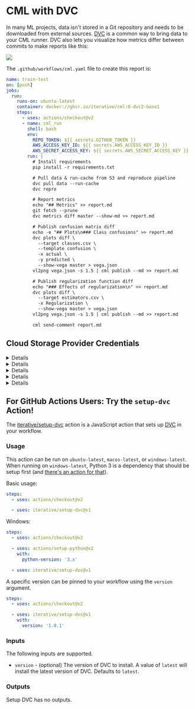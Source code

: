 # CML with DVC

In many ML projects, data isn't stored in a Git repository and needs to be
downloaded from external sources. [DVC](https://dvc.org) is a common way to
bring data to your CML runner. DVC also lets you visualize how metrics differ
between commits to make reports like this:

![](/img/dvc_cml_long_report.png)

The `.github/workflows/cml.yaml` file to create this report is:

```yaml
name: train-test
on: [push]
jobs:
  run:
    runs-on: ubuntu-latest
    container: docker://ghcr.io/iterative/cml:0-dvc2-base1
    steps:
      - uses: actions/checkout@v2
      - name: cml_run
        shell: bash
        env:
          REPO_TOKEN: ${{ secrets.GITHUB_TOKEN }}
          AWS_ACCESS_KEY_ID: ${{ secrets.AWS_ACCESS_KEY_ID }}
          AWS_SECRET_ACCESS_KEY: ${{ secrets.AWS_SECRET_ACCESS_KEY }}
        run: |
          # Install requirements
          pip install -r requirements.txt

          # Pull data & run-cache from S3 and reproduce pipeline
          dvc pull data --run-cache
          dvc repro

          # Report metrics
          echo "## Metrics" >> report.md
          git fetch --prune
          dvc metrics diff master --show-md >> report.md

          # Publish confusion matrix diff
          echo -e "## Plots\n### Class confusions" >> report.md
          dvc plots diff \
            --target classes.csv \
            --template confusion \
            -x actual \
            -y predicted \
            --show-vega master > vega.json
          vl2png vega.json -s 1.5 | cml publish --md >> report.md

          # Publish regularization function diff
          echo "### Effects of regularization\n" >> report.md
          dvc plots diff \
            --target estimators.csv \
            -x Regularization \
            --show-vega master > vega.json
          vl2png vega.json -s 1.5 | cml publish --md >> report.md

          cml send-comment report.md
```

## Cloud Storage Provider Credentials

<details>

### S3 and S3-compatible storage (Minio, DigitalOcean Spaces, IBM Cloud Object Storage...)

```yaml
env:
  AWS_ACCESS_KEY_ID: ${{ secrets.AWS_ACCESS_KEY_ID }}
  AWS_SECRET_ACCESS_KEY: ${{ secrets.AWS_SECRET_ACCESS_KEY }}
  AWS_SESSION_TOKEN: ${{ secrets.AWS_SESSION_TOKEN }}
```

Note that `AWS_SESSION_TOKEN` is optional.

</details>

<details>

### Azure

```yaml
env:
  AZURE_STORAGE_CONNECTION_STRING:
    ${{ secrets.AZURE_STORAGE_CONNECTION_STRING }}
  AZURE_STORAGE_CONTAINER_NAME: ${{ secrets.AZURE_STORAGE_CONTAINER_NAME }}
```

</details>

<details>

### Aliyun

```yaml
env:
  OSS_BUCKET: ${{ secrets.OSS_BUCKET }}
  OSS_ACCESS_KEY_ID: ${{ secrets.OSS_ACCESS_KEY_ID }}
  OSS_ACCESS_KEY_SECRET: ${{ secrets.OSS_ACCESS_KEY_SECRET }}
  OSS_ENDPOINT: ${{ secrets.OSS_ENDPOINT }}
```

</details>

<details>

### Google Cloud Storage

(ℹ️) Normally, `GOOGLE_APPLICATION_CREDENTIALS` points to the path of the
`.json` file that contains the credentials. However, in this context, the
variable contains the content of the file. Copy the text inside the `.json` and
add it as a secret.

```yaml
env:
  GOOGLE_APPLICATION_CREDENTIALS: ${{ secrets.GOOGLE_APPLICATION_CREDENTIALS }}
```

</details>

<details>

### Google Drive

(ℹ️) After configuring your
[Google Drive credentials](https://dvc.org/doc/command-reference/remote/add) you
will find a json file at
`your_project_path/.dvc/tmp/gdrive-user-credentials.json`. Copy the text inside
that `.json` and add it as a secret.

```yaml
env:
  GDRIVE_CREDENTIALS_DATA: ${{ secrets.GDRIVE_CREDENTIALS_DATA }}
```

</details>

## For GitHub Actions Users: Try the `setup-dvc` Action!

The [iterative/setup-dvc](https://github.com/iterative/setup-dvc) action is a
JavaScript action that sets up [DVC](https://dvc.org/) in your workflow.

### Usage

This action can be run on `ubuntu-latest`, `macos-latest`, or `windows-latest`.
When running on `windows-latest`, Python 3 is a dependency that should be setup
first (and
[there's an action for that](https://github.com/actions/setup-python)).

Basic usage:

```yaml
steps:
  - uses: actions/checkout@v2

  - uses: iterative/setup-dvc@v1
```

Windows:

```yaml
steps:
  - uses: actions/checkout@v2

  - uses: actions/setup-python@v2
    with:
      python-version: '3.x'

  - uses: iterative/setup-dvc@v1
```

A specific version can be pinned to your workflow using the `version` argument.

```yaml
steps:
  - uses: actions/checkout@v2

  - uses: iterative/setup-dvc@v1
    with:
      version: '1.0.1'
```

### Inputs

The following inputs are supported.

- `version` - (optional) The version of DVC to install. A value of `latest` will
  install the latest version of DVC. Defaults to `latest`.

### Outputs

Setup DVC has no outputs.
